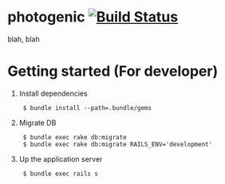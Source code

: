 # photogenic [![Build Status](https://travis-ci.org/moznion/photogenic.png?branch=master)](https://travis-ci.org/moznion/photogenic)
blah, blah

# Getting started (For developer)

1. Install dependencies

        $ bundle install --path=.bundle/gems

2. Migrate DB

        $ bundle exec rake db:migrate
        $ bundle exec rake db:migrate RAILS_ENV='development'

3. Up the application server

        $ bundle exec rails s
